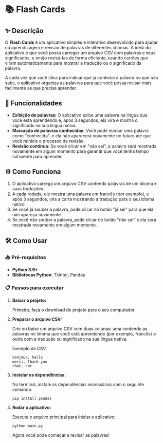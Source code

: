 # 📚 Flash Cards

## ✨ Descrição

O **Flash Cards** é um aplicativo simples e interativo desenvolvido para ajudar na aprendizagem e revisão de palavras de diferentes idiomas. A ideia do aplicativo é que você possa carregar um arquivo CSV com palavras e seus significados, e então revisá-las de forma eficiente, usando cartões que viram automaticamente para mostrar a tradução ou o significado da palavra.

A cada vez que você clica para indicar que já conhece a palavra ou que não sabe, o aplicativo organiza as palavras para que você possa revisar mais facilmente as que precisa aprender.

## 🚀 Funcionalidades

- **Exibição de palavras:** O aplicativo exibe uma palavra na língua que você está aprendendo e, após 3 segundos, ela vira e mostra o significado na sua língua nativa.
- **Marcação de palavras conhecidas:** Você pode marcar uma palavra como "conhecida", e ela não aparecerá novamente no futuro até que você reinicie o processo de revisão.
- **Revisão contínua:** Se você clicar em "não sei", a palavra será mostrada novamente em algum momento para garantir que você tenha tempo suficiente para aprender.

## ⚙️ Como Funciona

1. O aplicativo carrega um arquivo CSV contendo palavras de um idioma e suas traduções.
2. A cada rodada, ele mostra uma palavra em francês (por exemplo), e após 3 segundos, vira a carta mostrando a tradução para o seu idioma nativo.
3. Se você já souber a palavra, pode clicar no botão "já sei" para que ela não apareça novamente.
4. Se você não souber a palavra, pode clicar no botão "não sei" e ela será mostrada novamente em algum momento.

## 🛠️ Como Usar

### 📥 Pré-requisitos

- **Python 3.6+**
- **Bibliotecas Python:** Tkinter, Pandas

### 📋 Passos para executar

1. **Baixar o projeto:**

   Primeiro, faça o download do projeto para o seu computador.

2. **Preparar o arquivo CSV:**

   Crie ou baixe um arquivo CSV com duas colunas: uma contendo as palavras no idioma que você está aprendendo (por exemplo, francês) e outra com a tradução ou significado na sua língua nativa.

   Exemplo de CSV:
   ```
   bonjour, hello
   merci, thank you
   chat, cat
   ```

3. **Instalar as dependências:**

   No terminal, instale as dependências necessárias com o seguinte comando:

   ```bash
   pip install pandas
   ```

4. **Rodar o aplicativo:**

   Execute o arquivo principal para iniciar o aplicativo:

   ```bash
   python main.py
   ```

   Agora você pode começar a revisar as palavras!

